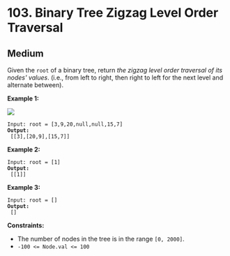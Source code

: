 # 103. Binary Tree Zigzag Level Order Traversal

## Medium



Given the `root` of a binary tree, return _the zigzag level order traversal of its nodes' values_. (i.e., from left to right, then right to left for the next level and alternate between).

&#x20;

**Example 1:**

![](https://assets.leetcode.com/uploads/2021/02/19/tree1.jpg)

<pre><code>Input: root = [3,9,20,null,null,15,7]
<strong>Output:
</strong> [[3],[20,9],[15,7]]
</code></pre>

**Example 2:**

<pre><code>Input: root = [1]
<strong>Output:
</strong> [[1]]
</code></pre>

**Example 3:**

<pre><code>Input: root = []
<strong>Output:
</strong> []
</code></pre>

&#x20;

**Constraints:**

* The number of nodes in the tree is in the range `[0, 2000]`.
* `-100 <= Node.val <= 100`
